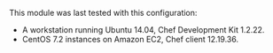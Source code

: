 This module  was last tested with this configuration:

* A workstation running Ubuntu 14.04, Chef Development Kit 1.2.22.
* CentOS 7.2 instances on Amazon EC2, Chef client 12.19.36.
